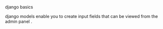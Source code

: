 django basics

django models enable you to create input fields that can be viewed from the admin panel .
